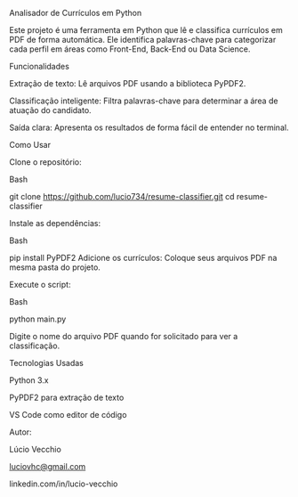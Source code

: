 Analisador de Currículos em Python

Este projeto é uma ferramenta em Python que lê e classifica currículos em PDF de forma automática. Ele identifica palavras-chave para categorizar cada perfil em áreas como Front-End, Back-End ou Data Science.

Funcionalidades

Extração de texto: Lê arquivos PDF usando a biblioteca PyPDF2.

Classificação inteligente: Filtra palavras-chave para determinar a área de atuação do candidato.

Saída clara: Apresenta os resultados de forma fácil de entender no terminal.

Como Usar

Clone o repositório:

Bash

git clone https://github.com/lucio734/resume-classifier.git cd resume-classifier

Instale as dependências:

Bash

pip install PyPDF2 Adicione os currículos: Coloque seus arquivos PDF na mesma pasta do projeto.

Execute o script:

Bash

python main.py

Digite o nome do arquivo PDF quando for solicitado para ver a classificação.

Tecnologias Usadas

Python 3.x

PyPDF2 para extração de texto

VS Code como editor de código

Autor:

Lúcio Vecchio

luciovhc@gmail.com

linkedin.com/in/lucio-vecchio
